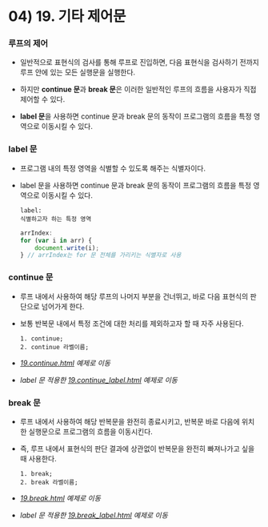 # 04) 19. 기타 제어문

### 루프의 제어
- 일반적으로 표현식의 검사를 통해 루프로 진입하면, 다음 표현식을 검사하기 전까지 루프 안에 있는 모든 실행문을 실행한다.

- 하지만 **continue 문**과 **break 문**은 이러한 일반적인 루프의 흐름을 사용자가 직접 제어할 수 있다.

- **label 문**을 사용하면 continue 문과 break 문의 동작이 프로그램의 흐름을 특정 영역으로 이동시킬 수 있다.

### label 문
- 프로그램 내의 특정 영역을 식별할 수 있도록 해주는 식별자이다.

- label 문을 사용하면 continue 문과 break 문의 동작이 프로그램의 흐름을 특정 영역으로 이동시킬 수 있다.
  
    ```
    label:
    식별하고자 하는 특정 영역
    ```

    ```js
    arrIndex:
    for (var i in arr) {
        document.write(i);
    } // arrIndex는 for 문 전체를 가리키는 식별자로 사용
    ```
### continue 문
- 루프 내에서 사용하여 해당 루프의 나머지 부분을 건너뛰고, 바로 다음 표현식의 판단으로 넘어가게 한다.

- 보통 반복문 내에서 특정 조건에 대한 처리를 제외하고자 할 때 자주 사용된다.

      1. continue;
      2. continue 라벨이름;

- _[19.continue.html](https://github.com/DaaEun/Studying-JavaScript/blob/main/section04.controlFlow/section04.example/19.continue.html) 예제로 이동_
  
- _label 문 적용한 [19.continue_label.html](https://github.com/DaaEun/Studying-JavaScript/blob/main/section04.controlFlow/section04.example/19.continue_label.html) 예제로 이동_

### break 문
- 루프 내에서 사용하여 해당 반복문을 완전히 종료시키고, 반복문 바로 다음에 위치한 실행문으로 프로그램의 흐름을 이동시킨다.
  
- 즉, 루프 내에서 표현식의 판단 결과에 상관없이 반복문을 완전히 빠져나가고 싶을 때 사용한다.

      1. break;
      2. break 라벨이름;

- _[19.break.html](https://github.com/DaaEun/Studying-JavaScript/blob/main/section04.controlFlow/section04.example/19.break.html) 예제로 이동_
  
- _label 문 적용한 [19.break_label.html](https://github.com/DaaEun/Studying-JavaScript/blob/main/section04.controlFlow/section04.example/19.break_label.html) 예제로 이동_
